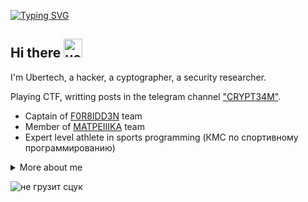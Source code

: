   [![Typing SVG](https://readme-typing-svg.demolab.com?font=Fira+Code&weight=500&size=30&pause=1000&color=0ECF2C&center=true&width=435&lines=%7C-%7C4CK+TH3+W0RLD)](https://git.io/typing-svg) 
## Hi there <img src="https://camo.githubusercontent.com/d552948e7884c41fde2d32b9221d79f0df2076c7d824aaab954ca93f53d95884/68747470733a2f2f6d656469612e67697068792e636f6d2f6d656469612f6876524a434c467a6361737252346961377a2f67697068792e676966" alt="не грузит сцук" style="width: 30px; height: auto;"/>

I'm Ubertech, a hacker, a cyptographer, a security researcher.

Playing CTF, writting posts in the telegram channel ["CRYPT34M"](t.me/crypT34m).
- Captain of [F0R8IDD3N](https://ctftime.org/team/309255) team
- Member of [MATPEIIIKA](https://ctftime.org/team/368060) team
- Expert level athlete in sports programming (КМС по спортивному программированию)

<details>
  <summary>More about me</summary>

- **Name**: Ubertech | Ub3rtech | Ub3rt3ch
- **From**: Russia
- **Email**: ubertech431@gmail.com
- I have experience in crypto, ppc, web 


</details>

![не грузит сцук](https://media0.giphy.com/media/v1.Y2lkPTc5MGI3NjExaG4wZ3JsaGdva2w1b3N0eG9ucWI2cDdqcHQ3NDFjcmhrb2ZmZnMxdiZlcD12MV9pbnRlcm5hbF9naWZfYnlfaWQmY3Q9Zw/4UzW8S83pWoKs/giphy.webp)

